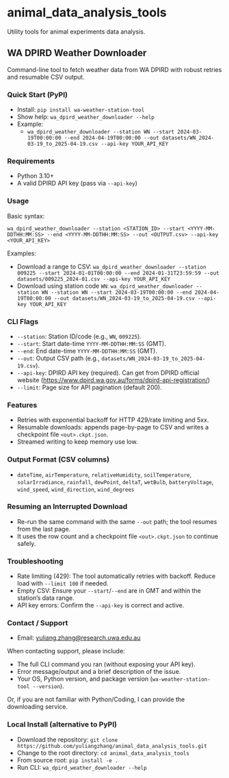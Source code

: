# animal_data_analysis_tools
Utility tools for animal experiments data analysis.

## WA DPIRD Weather Downloader
Command-line tool to fetch weather data from WA DPIRD with robust retries and resumable CSV output.

### Quick Start (PyPI)
- Install: `pip install wa-weather-station-tool`
- Show help: `wa_dpird_weather_downloader --help`
- Example:
  - `wa_dpird_weather_downloader --station WN --start 2024-03-19T00:00:00 --end 2024-04-19T00:00:00 --out datasets/WN_2024-03-19_to_2025-04-19.csv --api-key YOUR_API_KEY`

### Requirements
- Python 3.10+
- A valid DPIRD API key (pass via `--api-key`)

### Usage
Basic syntax:

`wa_dpird_weather_downloader --station <STATION_ID> --start <YYYY-MM-DDTHH:MM:SS> --end <YYYY-MM-DDTHH:MM:SS> --out <OUTPUT.csv> --api-key <YOUR_API_KEY>`

Examples:
- Download a range to CSV:
  `wa_dpird_weather_downloader --station 009225 --start 2024-01-01T00:00:00 --end 2024-01-31T23:59:59 --out datasets/009225_2024-01.csv --api-key YOUR_API_KEY`
- Download using station code `WN`:
  `wa_dpird_weather_downloader --station WN --station WN --start 2024-03-19T00:00:00 --end 2024-04-19T00:00:00 --out datasets/WN_2024-03-19_to_2025-04-19.csv --api-key YOUR_API_KEY`

### CLI Flags
- `--station`: Station ID/code (e.g., `WN`, `009225`).
- `--start`: Start date-time `YYYY-MM-DDTHH:MM:SS` (GMT).
- `--end`: End date-time `YYYY-MM-DDTHH:MM:SS` (GMT).
- `--out`: Output CSV path (e.g., `datasets/WN_2024-03-19_to_2025-04-19.csv`).
- `--api-key`: DPIRD API key (required). Can get from DPIRD official website (https://www.dpird.wa.gov.au/forms/dpird-api-registration/)
- `--limit`: Page size for API pagination (default 200).

### Features
- Retries with exponential backoff for HTTP 429/rate limiting and 5xx.
- Resumable downloads: appends page-by-page to CSV and writes a checkpoint file `<out>.ckpt.json`.
- Streamed writing to keep memory use low.

### Output Format (CSV columns)
- `dateTime`, `airTemperature`, `relativeHumidity`, `soilTemperature`, `solarIrradiance`,
  `rainfall`, `dewPoint`, `deltaT`, `wetBulb`, `batteryVoltage`, `wind_speed`,
  `wind_direction`, `wind_degrees`

### Resuming an Interrupted Download
- Re-run the same command with the same `--out` path; the tool resumes from the last page.
- It uses the row count and a checkpoint file `<out>.ckpt.json` to continue safely.

### Troubleshooting
- Rate limiting (429): The tool automatically retries with backoff. Reduce load with `--limit 100` if needed.
- Empty CSV: Ensure your `--start`/`--end` are in GMT and within the station’s data range.
- API key errors: Confirm the `--api-key` is correct and active.

### Contact / Support
- Email: yuliang.zhang@research.uwa.edu.au

When contacting support, please include:
- The full CLI command you ran (without exposing your API key).
- Error message/output and a brief description of the issue.
- Your OS, Python version, and package version (`wa-weather-station-tool --version`).

Or, if you are not familiar with Python/Coding, I can provide the downloading service.

### Local Install (alternative to PyPI)
- Download the repository: `git clone https://github.com/yuliangzhang/animal_data_analysis_tools.git`
- Change to the root directory: `cd animal_data_analysis_tools`
- From source root: `pip install -e .`
- Run CLI: `wa_dpird_weather_downloader --help`

<!-- Maintainer notes (hidden from typical users)
Build: python -m build
Upload to PyPI: twine upload dist/* (user: __token__)
-->
